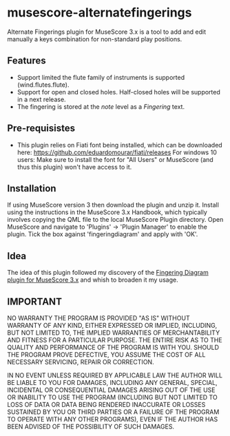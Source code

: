 # musescore-alternatefingerings
Alternate Fingerings plugin for MuseScore 3.x is a tool to add and edit manually a keys combination for non-standard play positions.

## Features
* Support limited the flute family of instruments is supported (wind.flutes.flute). 
* Support for open and closed holes. Half-closed holes will be supported in a next release.
* The fingering is stored at the *note* level as a *Fingering* text.

## Pre-requisistes
* This plugin relies on Fiati font being installed, which can be downloaded here: https://github.com/eduardomourar/fiati/releases For windows 10 users: Make sure to install the font for "All Users" or MuseScore (and thus this plugin) won't have access to it.

## Installation
If using MuseScore version 3 then download the plugin and unzip it.
Install using the instructions in the MuseScore 3.x Handbook, which typically involves copying the QML file to the local MuseScore Plugin directory.
Open MuseScore and navigate to 'Plugins' -> 'Plugin Manager' to enable the plugin. Tick the box against 'fingeringdiagram' and apply with 'OK'.

## Idea
The idea of this plugin followed my discovery of the [Fingering Diagram plugin for MuseScore 3.x](https://github.com/eduardomourar/fingering-diagram#fingering-diagram-plugin-for-musescore-3x) and whish to broaden it my usage.

## IMPORTANT
NO WARRANTY THE PROGRAM IS PROVIDED "AS IS" WITHOUT WARRANTY OF ANY KIND, EITHER EXPRESSED OR IMPLIED, INCLUDING, BUT NOT LIMITED TO, THE IMPLIED WARRANTIES OF MERCHANTABILITY AND FITNESS FOR A PARTICULAR PURPOSE. THE ENTIRE RISK AS TO THE QUALITY AND PERFORMANCE OF THE PROGRAM IS WITH YOU. SHOULD THE PROGRAM PROVE DEFECTIVE, YOU ASSUME THE COST OF ALL NECESSARY SERVICING, REPAIR OR CORRECTION.

IN NO EVENT UNLESS REQUIRED BY APPLICABLE LAW THE AUTHOR WILL BE LIABLE TO YOU FOR DAMAGES, INCLUDING ANY GENERAL, SPECIAL, INCIDENTAL OR CONSEQUENTIAL DAMAGES ARISING OUT OF THE USE OR INABILITY TO USE THE PROGRAM (INCLUDING BUT NOT LIMITED TO LOSS OF DATA OR DATA BEING RENDERED INACCURATE OR LOSSES SUSTAINED BY YOU OR THIRD PARTIES OR A FAILURE OF THE PROGRAM TO OPERATE WITH ANY OTHER PROGRAMS), EVEN IF THE AUTHOR HAS BEEN ADVISED OF THE POSSIBILITY OF SUCH DAMAGES.

